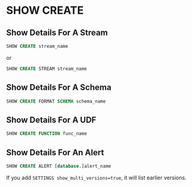 # SHOW CREATE
## Show Details For A Stream

```sql
SHOW CREATE stream_name
```
or
```sql
SHOW CREATE STREAM stream_name
```
## Show Details For A Schema

```sql
SHOW CREATE FORMAT SCHEMA schema_name
```

## Show Details For A UDF

```sql
SHOW CREATE FUNCTION func_name
```

## Show Details For An Alert

```sql
SHOW CREATE ALERT [database.]alert_name
```

If you add `SETTINGS show_multi_versions=true`, it will list earlier versions.

